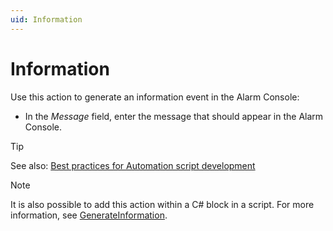 ```yaml
---
uid: Information
---
```


# Information

Use this action to generate an information event in the Alarm Console:

- In the *Message* field, enter the message that should appear in the Alarm Console.

> [!TIP]
> See also: [Best practices for Automation script development](xref:Automation_best_practices)

> [!NOTE]
> It is also possible to add this action within a C# block in a script. For more information, see [GenerateInformation](xref:Skyline.DataMiner.Automation.Engine.GenerateInformation(System.String)).
